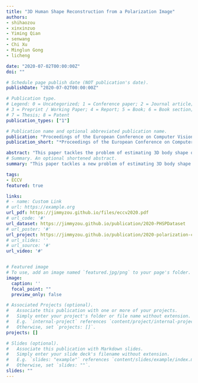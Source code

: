 ```yaml
---
title: "3D Human Shape Reconstruction from a Polarization Image"
authors:
- shihaozou
- xinxinzuo
- Yiming Qian
- senwang
- Chi Xu
- Minglun Gong
- licheng

date: "2020-07-02T00:00:00Z"
doi: ""

# Schedule page publish date (NOT publication's date).
publishDate: "2020-07-02T00:00:00Z"

# Publication type.
# Legend: 0 = Uncategorized; 1 = Conference paper; 2 = Journal article;
# 3 = Preprint / Working Paper; 4 = Report; 5 = Book; 6 = Book section;
# 7 = Thesis; 8 = Patent
publication_types: ["1"]

# Publication name and optional abbreviated publication name.
publication: "Proceedings of the European Conference on Computer Vision"
publication_short: "*Proceedings of the European Conference on Computer Vision(ECCV)*"

abstract: "This paper tackles the problem of estimating 3D body shape of clothed humans from single polarized 2D images, i.e. polarization images. Polarization images are known to be able to capture polarized reflected lights that preserve rich geometric cues of an object, which has motivated its recent applications in reconstructing surface normal of the objects of interest. Inspired by the recent advances in human shape estimation from single color images, in this paper, we attempt at estimating human body shapes by leveraging the geometric cues from single polarization images. A dedicated two-stage deep learning approach, SfP, is proposed: given a polarization image, stage one aims at inferring the fined-detailed body surface normal; stage two gears to reconstruct the 3D body shape of clothing details. Empirical evaluations on a synthetic dataset (SURREAL) as well as a real-world dataset (PHSPD) demonstrate the qualitative and quantitative performance of our approach in estimating human poses and shapes. This indicates polarization camera is a promising alternative to the more conventional color or depth imaging for human shape estimation. Further, normal maps inferred from polarization imaging play a significant role in accurately recovering the body shapes of clothed people."
# Summary. An optional shortened abstract.
summary: "This paper tackles a new problem of estimating 3D body shape of clothed humans from single polarized 2D images, i.e. a polarization image."

tags:
- ECCV
featured: true

links:
# - name: Custom Link
# url: https://example.org
url_pdf: https://jimmyzou.github.io/files/eccv2020.pdf
# url_code: '#'
url_dataset: https://jimmyzou.github.io/publication/2020-PHSPDataset
# url_poster: '#'
url_project: https://jimmyzou.github.io/publication/2020-polarization-clothed-human-shape
# url_slides: ''
# url_source: '#'
url_video: '#'


# Featured image
# To use, add an image named `featured.jpg/png` to your page's folder. 
image:
  caption: ''
  focal_point: ""
  preview_only: false

# Associated Projects (optional).
#   Associate this publication with one or more of your projects.
#   Simply enter your project's folder or file name without extension.
#   E.g. `internal-project` references `content/project/internal-project/index.md`.
#   Otherwise, set `projects: []`.
projects: []

# Slides (optional).
#   Associate this publication with Markdown slides.
#   Simply enter your slide deck's filename without extension.
#   E.g. `slides: "example"` references `content/slides/example/index.md`.
#   Otherwise, set `slides: ""`.
slides: ""
---
```


<!-- {{% alert note %}}
Click the *Cite* button above to demo the feature to enable visitors to import publication metadata into their reference management software.
{{% /alert %}}

{{% alert note %}}
Click the *Slides* button above to demo Academic's Markdown slides feature.
{{% /alert %}}

Supplementary notes can be added here, including [code and math](https://sourcethemes.com/academic/docs/writing-markdown-latex/). -->

